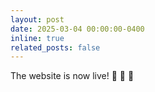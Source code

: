 ```yaml
---
layout: post
date: 2025-03-04 00:00:00-0400
inline: true
related_posts: false
---
```


The website is now live! :tada: :tada: :tada:
